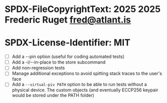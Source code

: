 # SPDX-FileCopyrightText: 2025 2025 Frederic Ruget <fred@atlant.is>
#
# SPDX-License-Identifier: MIT

- [ ] Add a --pin option (useful for coding automated tests)
- [ ] Add a -i/--in-place to the store subcommand
- [ ] Add non-regression tests
- [ ] Manage additional exceptions to avoid spitting stack traces to the user's
      face
- [ ] Add a `--virtual-piv PATH` option to be able to run tests without a
      physical device. The custom objects (and eventually ECCP256 keypair would
      be stored under the PATH folder)
